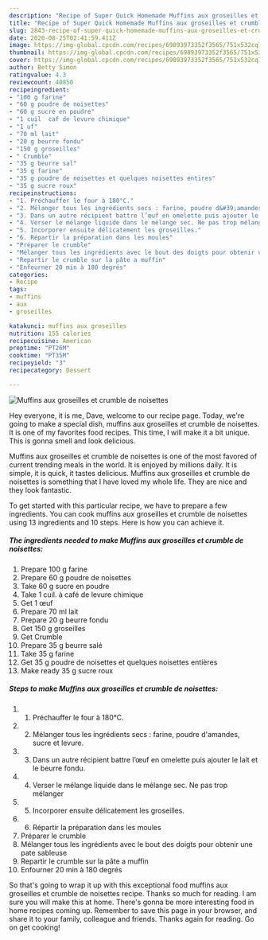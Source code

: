 ```yaml
---
description: "Recipe of Super Quick Homemade Muffins aux groseilles et crumble de noisettes"
title: "Recipe of Super Quick Homemade Muffins aux groseilles et crumble de noisettes"
slug: 2843-recipe-of-super-quick-homemade-muffins-aux-groseilles-et-crumble-de-noisettes
date: 2020-08-25T02:41:59.411Z
image: https://img-global.cpcdn.com/recipes/69893973352f3565/751x532cq70/muffins-aux-groseilles-et-crumble-de-noisettes-photo-principale-de-la-recette.jpg
thumbnail: https://img-global.cpcdn.com/recipes/69893973352f3565/751x532cq70/muffins-aux-groseilles-et-crumble-de-noisettes-photo-principale-de-la-recette.jpg
cover: https://img-global.cpcdn.com/recipes/69893973352f3565/751x532cq70/muffins-aux-groseilles-et-crumble-de-noisettes-photo-principale-de-la-recette.jpg
author: Betty Simon
ratingvalue: 4.3
reviewcount: 40850
recipeingredient:
- "100 g farine"
- "60 g poudre de noisettes"
- "60 g sucre en poudre"
- "1 cuil  caf de levure chimique"
- "1 uf"
- "70 ml lait"
- "20 g beurre fondu"
- "150 g groseilles"
- " Crumble"
- "35 g beurre sal"
- "35 g farine"
- "35 g poudre de noisettes et quelques noisettes entires"
- "35 g sucre roux"
recipeinstructions:
- "1. Préchauffer le four à 180°C."
- "2. Mélanger tous les ingrédients secs : farine, poudre d&#39;amandes, sucre et levure."
- "3. Dans un autre récipient battre l’œuf en omelette puis ajouter le lait et le beurre fondu."
- "4. Verser le mélange liquide dans le mélange sec. Ne pas trop mélanger"
- "5. Incorporer ensuite délicatement les groseilles."
- "6. Répartir la préparation dans les moules"
- "Préparer le crumble"
- "Mélanger tous les ingrédients avec le bout des doigts pour obtenir une pate sableuse"
- "Repartir le crumble sur la pâte a muffin"
- "Enfourner 20 min à 180 degrés"
categories:
- Recipe
tags:
- muffins
- aux
- groseilles

katakunci: muffins aux groseilles 
nutrition: 155 calories
recipecuisine: American
preptime: "PT26M"
cooktime: "PT35M"
recipeyield: "3"
recipecategory: Dessert

---
```



![Muffins aux groseilles et crumble de noisettes](https://img-global.cpcdn.com/recipes/69893973352f3565/751x532cq70/muffins-aux-groseilles-et-crumble-de-noisettes-photo-principale-de-la-recette.jpg)

Hey everyone, it is me, Dave, welcome to our recipe page. Today, we're going to make a special dish, muffins aux groseilles et crumble de noisettes. It is one of my favorites food recipes. This time, I will make it a bit unique. This is gonna smell and look delicious.

Muffins aux groseilles et crumble de noisettes is one of the most favored of current trending meals in the world. It is enjoyed by millions daily. It is simple, it is quick, it tastes delicious. Muffins aux groseilles et crumble de noisettes is something that I have loved my whole life. They are nice and they look fantastic.




To get started with this particular recipe, we have to prepare a few ingredients. You can cook muffins aux groseilles et crumble de noisettes using 13 ingredients and 10 steps. Here is how you can achieve it.

<!--inarticleads1-->

##### The ingredients needed to make Muffins aux groseilles et crumble de noisettes:

1. Prepare 100 g farine
1. Prepare 60 g poudre de noisettes
1. Take 60 g sucre en poudre
1. Take 1 cuil. à café de levure chimique
1. Get 1 œuf
1. Prepare 70 ml lait
1. Prepare 20 g beurre fondu
1. Get 150 g groseilles
1. Get  Crumble
1. Prepare 35 g beurre salé
1. Take 35 g farine
1. Get 35 g poudre de noisettes et quelques noisettes entières
1. Make ready 35 g sucre roux




<!--inarticleads2-->

##### Steps to make Muffins aux groseilles et crumble de noisettes:

1. 1. Préchauffer le four à 180°C.
1. 2. Mélanger tous les ingrédients secs : farine, poudre d&#39;amandes, sucre et levure.
1. 3. Dans un autre récipient battre l’œuf en omelette puis ajouter le lait et le beurre fondu.
1. 4. Verser le mélange liquide dans le mélange sec. Ne pas trop mélanger
1. 5. Incorporer ensuite délicatement les groseilles.
1. 6. Répartir la préparation dans les moules
1. Préparer le crumble
1. Mélanger tous les ingrédients avec le bout des doigts pour obtenir une pate sableuse
1. Repartir le crumble sur la pâte a muffin
1. Enfourner 20 min à 180 degrés




So that's going to wrap it up with this exceptional food muffins aux groseilles et crumble de noisettes recipe. Thanks so much for reading. I am sure you will make this at home. There's gonna be more interesting food in home recipes coming up. Remember to save this page in your browser, and share it to your family, colleague and friends. Thanks again for reading. Go on get cooking!
